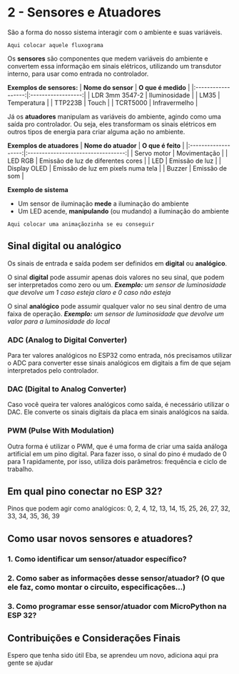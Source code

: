 # 2 - Sensores e Atuadores

São a forma do nosso sistema interagir com o ambiente e suas variáveis. 

```Aqui colocar aquele fluxograma```

Os **sensores** são componentes que medem variáveis do ambiente  e convertem essa informação em sinais elétricos, utilizando um transdutor interno, para usar como entrada no controlador. 

**Exemplos de sensores:**
| **Nome do sensor** | **O que é medido** |
|:------------------:|:------------------:|
|   LDR 3mm 3547-2   |    Iluminosidade   |
|        LM35        |     Temperatura    |
|       TTP223B      |        Touch       |
|      TCRT5000      |    Infravermelho   |


Já os **atuadores** manipulam as variáveis do ambiente, agindo como uma saída pro controlador. Ou seja, eles transformam os sinais elétricos em outros tipos de energia para criar alguma ação no ambiente.

**Exemplos de atuadores**
| **Nome do atuador** |          **O que é feito**         |
|:-------------------:|:----------------------------------:|
|     Servo motor     |            Movimentação            |
|       LED RGB       | Emissão de luz de diferentes cores |
|         LED         |           Emissão de luz           |
|     Display OLED    | Emissão de luz em pixels numa tela |
|        Buzzer       |           Emissão de som           |



**Exemplo de sistema**

- Um sensor de iluminação **mede** a iluminação do ambiente
- Um LED acende, **manipulando** (ou mudando) a iluminação do ambiente   

```Aqui colocar uma animaçãozinha se eu conseguir```


## Sinal digital ou analógico

Os sinais de entrada e saída podem ser definidos em **digital** ou **analógico**.

O sinal **digital** pode assumir apenas dois valores no seu sinal, que podem ser interpretados como zero ou um.
****Exemplo:*** um sensor de luminosidade que devolve um 1 caso esteja claro e 0 caso não esteja*

O sinal **analógico** pode assumir qualquer valor no seu sinal dentro de uma faixa de operação. 
****Exemplo:*** um sensor de luminosidade que devolve um valor para a luminosidade do local*

### ADC (Analog to Digital Converter)

Para ter valores analógicos no ESP32 como entrada, nós precisamos utilizar o ADC para converter esse sinais analógicos em digitais a fim de que sejam interpretados pelo controlador.

### DAC (Digital to Analog Converter)

Caso você queira ter valores analógicos como saída, é necessário utilizar o DAC. Ele converte os sinais digitais da placa em sinais analógicos na saída.

### PWM (Pulse With Modulation)

Outra forma é utilizar o PWM, que é uma forma de criar uma saída análoga artificial em um pino digital. Para fazer isso, o sinal do pino é mudado de 0 para 1 rapidamente, por isso, utiliza dois parâmetros: frequência e ciclo de trabalho.


## Em qual pino conectar no ESP 32?

Pinos que podem agir como analógicos: 0, 2, 4, 12, 13, 14, 15, 25, 26, 27, 32, 33, 34, 35, 36, 39

## Como usar novos sensores e atuadores?

### 1. Como identificar um sensor/atuador específico?

### 2. Como saber as informações desse sensor/atuador? (O que ele faz, como montar o circuito, especificações...)

### 3. Como programar esse sensor/atuador com MicroPython na ESP 32?

## Contribuições e Considerações Finais

Espero que tenha sido útil
Eba, se aprendeu um novo, adiciona aqui pra gente se ajudar
